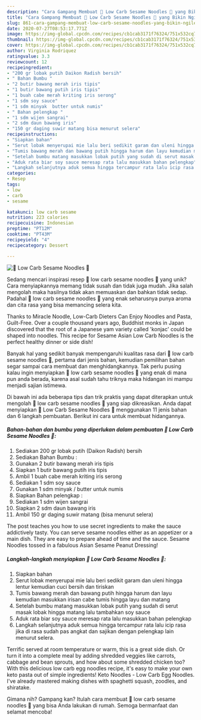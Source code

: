 ```yaml
---
description: "Cara Gampang Membuat 💢 Low Carb Sesame Noodles 💢 yang Bikin Ngiler"
title: "Cara Gampang Membuat 💢 Low Carb Sesame Noodles 💢 yang Bikin Ngiler"
slug: 861-cara-gampang-membuat-low-carb-sesame-noodles-yang-bikin-ngiler
date: 2020-07-27T08:53:17.771Z
image: https://img-global.cpcdn.com/recipes/cb1cab3171f76324/751x532cq70/💢-low-carb-sesame-noodles-💢-foto-resep-utama.jpg
thumbnail: https://img-global.cpcdn.com/recipes/cb1cab3171f76324/751x532cq70/💢-low-carb-sesame-noodles-💢-foto-resep-utama.jpg
cover: https://img-global.cpcdn.com/recipes/cb1cab3171f76324/751x532cq70/💢-low-carb-sesame-noodles-💢-foto-resep-utama.jpg
author: Virginia Rodriquez
ratingvalue: 3.3
reviewcount: 12
recipeingredient:
- "200 gr lobak putih Daikon Radish bersih"
- " Bahan Bumbu "
- "2 butir bawang merah iris tipis"
- "1 butir bawang putih iris tipis"
- "1 buah cabe merah kriting iris serong"
- "1 sdm soy sauce"
- "1 sdm minyak  butter untuk numis"
- " Bahan pelengkap "
- "1 sdm wijen sangrai"
- "2 sdm daun bawang iris"
- "150 gr daging suwir matang bisa menurut selera"
recipeinstructions:
- "Siapkan bahan"
- "Serut lobak menyerupai mie lalu beri sedikit garam dan uleni hingga lentur kemudian cuci bersih dan tiriskan"
- "Tumis bawang merah dan bawang putih hingga harum dan layu kemudian masukkan irisan cabe tumis hingga layu dan matang"
- "Setelah bumbu matang masukkan lobak putih yang sudah di serut masak lobak hingga matang lalu tambahkan soy sauce"
- "Aduk rata biar soy sauce meresap rata lalu masukkan bahan pelengkap"
- "Langkah selanjutnya aduk semua hingga tercampur rata lalu icip rasa jika di rasa sudah pas angkat dan sajikan dengan pelengkap lain menurut selera."
categories:
- Resep
tags:
- low
- carb
- sesame

katakunci: low carb sesame 
nutrition: 223 calories
recipecuisine: Indonesian
preptime: "PT12M"
cooktime: "PT43M"
recipeyield: "4"
recipecategory: Dessert

---
```



![💢 Low Carb Sesame Noodles 💢](https://img-global.cpcdn.com/recipes/cb1cab3171f76324/751x532cq70/💢-low-carb-sesame-noodles-💢-foto-resep-utama.jpg)

Sedang mencari inspirasi resep 💢 low carb sesame noodles 💢 yang unik? Cara menyiapkannya memang tidak susah dan tidak juga mudah. Jika salah mengolah maka hasilnya tidak akan memuaskan dan bahkan tidak sedap. Padahal 💢 low carb sesame noodles 💢 yang enak seharusnya punya aroma dan cita rasa yang bisa memancing selera kita.

Thanks to Miracle Noodle, Low-Carb Dieters Can Enjoy Noodles and Pasta, Guilt-Free. Over a couple thousand years ago, Buddhist monks in Japan discovered that the root of a Japanese yam variety called &#39;konjac&#39; could be shaped into noodles. This recipe for Sesame Asian Low Carb Noodles is the perfect healthy dinner or side dish!

Banyak hal yang sedikit banyak mempengaruhi kualitas rasa dari 💢 low carb sesame noodles 💢, pertama dari jenis bahan, kemudian pemilihan bahan segar sampai cara membuat dan menghidangkannya. Tak perlu pusing kalau ingin menyiapkan 💢 low carb sesame noodles 💢 yang enak di mana pun anda berada, karena asal sudah tahu triknya maka hidangan ini mampu menjadi sajian istimewa.


Di bawah ini ada beberapa tips dan trik praktis yang dapat diterapkan untuk mengolah 💢 low carb sesame noodles 💢 yang siap dikreasikan. Anda dapat menyiapkan 💢 Low Carb Sesame Noodles 💢 menggunakan 11 jenis bahan dan 6 langkah pembuatan. Berikut ini cara untuk membuat hidangannya.

<!--inarticleads1-->

##### Bahan-bahan dan bumbu yang diperlukan dalam pembuatan 💢 Low Carb Sesame Noodles 💢:

1. Sediakan 200 gr lobak putih (Daikon Radish) bersih
1. Sediakan  Bahan Bumbu :
1. Gunakan 2 butir bawang merah iris tipis
1. Siapkan 1 butir bawang putih iris tipis
1. Ambil 1 buah cabe merah kriting iris serong
1. Sediakan 1 sdm soy sauce
1. Gunakan 1 sdm minyak / butter untuk numis
1. Siapkan  Bahan pelengkap :
1. Sediakan 1 sdm wijen sangrai
1. Siapkan 2 sdm daun bawang iris
1. Ambil 150 gr daging suwir matang (bisa menurut selera)


The post teaches you how to use secret ingredients to make the sauce addictively tasty. You can serve sesame noodles either as an appetizer or a main dish. They are easy to prepare ahead of time and the sauce. Sesame Noodles tossed in a fabulous Asian Sesame Peanut Dressing! 

<!--inarticleads2-->

##### Langkah-langkah menyiapkan 💢 Low Carb Sesame Noodles 💢:

1. Siapkan bahan
1. Serut lobak menyerupai mie lalu beri sedikit garam dan uleni hingga lentur kemudian cuci bersih dan tiriskan
1. Tumis bawang merah dan bawang putih hingga harum dan layu kemudian masukkan irisan cabe tumis hingga layu dan matang
1. Setelah bumbu matang masukkan lobak putih yang sudah di serut masak lobak hingga matang lalu tambahkan soy sauce
1. Aduk rata biar soy sauce meresap rata lalu masukkan bahan pelengkap
1. Langkah selanjutnya aduk semua hingga tercampur rata lalu icip rasa jika di rasa sudah pas angkat dan sajikan dengan pelengkap lain menurut selera.


Terrific served at room temperature or warm, this is a great side dish. Or turn it into a complete meal by adding shredded veggies like carrots, cabbage and bean sprouts, and how about some shredded chicken too? With this delicious low carb egg noodles recipe, it&#39;s easy to make your own keto pasta out of simple ingredients! Keto Noodles - Low Carb Egg Noodles. I&#39;ve already mastered making dishes with spaghetti squash, zoodles, and shiratake. 

Gimana nih? Gampang kan? Itulah cara membuat 💢 low carb sesame noodles 💢 yang bisa Anda lakukan di rumah. Semoga bermanfaat dan selamat mencoba!
